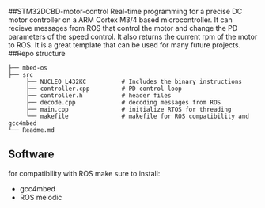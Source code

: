 ##STM32DCBD-motor-control
Real-time programming for a precise DC motor controller on a ARM Cortex M3/4 based microcontroller. It can recieve messages from ROS that control the motor and change the PD parameters of the speed control.
It also returns the current rpm of the motor to ROS. It is a great template that can be used for many future projects.
##Repo structure
```
├── mbed-os
├── src
     ├── NUCLEO_L432KC          # Includes the binary instructions
     ├── controller.cpp         # PD control loop
     ├── controller.h           # header files
     ├── decode.cpp             # decoding messages from ROS
     ├── main.cpp               # initialize RTOS for threading
     └── makefile               # makefile for ROS compatibility and gcc4mbed    
└── Readme.md
 ```
## Software
for compatibility with ROS make sure to install:
- gcc4mbed
- ROS melodic
